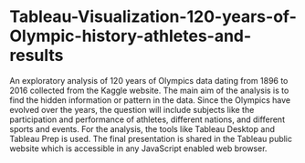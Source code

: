 # Tableau-Visualization-120-years-of-Olympic-history-athletes-and-results
An exploratory analysis of 120 years of Olympics data dating from 1896 to 2016 collected from the Kaggle website.
The main aim of the analysis is to find the hidden information or pattern in the data. Since the Olympics have evolved over the years, the question will include subjects like the participation and performance of athletes, different nations, and different sports and events.
For the analysis, the tools like Tableau Desktop and Tableau Prep is used. The final presentation is shared in the Tableau public website which is accessible in any JavaScript enabled web browser.
